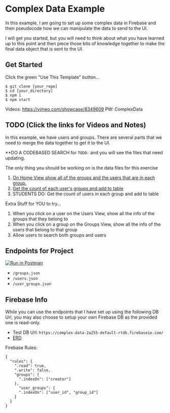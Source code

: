 # Complex Data Example
In this example, I am going to set up some complex data in Firebase and then pseudocode how we can manipulate the data to send to the UI.

I will get you started, but you will need to think about what you have learned up to this point and then piece those bits of knowledge together to make the final data object that is sent to the UI.
## Get Started

Click the green "Use This Template" button...

```
$ git clone [your_repo]
$ cd [your_directory]
$ npm i
$ npm start
```

Videos: https://vimeo.com/showcase/8349609
PW: ComplexData

## TODO (Click the links for Videos and Notes)
In this example, we have users and groups. There are several parts that we need to merge the data together to get it to the UI.

**DO A CODEBASED SEARCH for `TODO:` and you will see the files that need updating.

The only thing you should be working on is the data files for this exercise

1. [On Home View show all of the groups and the users that are in each group.](./markdown/1.md)
1. [Get the count of each user's groups and add to table](./markdown/2.md)
1. STUDENTS DO: Get the count of users in each group and add to table

Extra Stuff for YOU to try...
1. When you click on a user on the Users View, show all the info of the groups that they belong to
1. When you click on a group on the Groups View, show all the info of the users that belong to that group
1. Allow users to search both groups and users

## Endpoints for Project
[![Run in Postman](https://run.pstmn.io/button.svg)](https://app.getpostman.com/run-collection/f85d9684b29e8f36e0b7?action=collection%2Fimport)

- `/groups.json`
- `/users.json`
- `/user_groups.json`

## Firebase Info
While you can use the endpoints that I have set up using the following DB Url, you may also choose to setup your own Firebase DB as the provided one is read-only.

- Test DB Url: `https://complex-data-2a255-default-rtdb.firebaseio.com/`
- [ERD](https://dbdiagram.io/d/6072e982ecb54e10c33fb498)

Firebase Rules:
```
{
  "rules": {
    ".read": true,
    ".write": false,
    "groups": {
      ".indexOn": ["creator"]
    },
      "user_groups": {
      ".indexOn": ["user_id", "group_id"]
    }
  }
}
```
